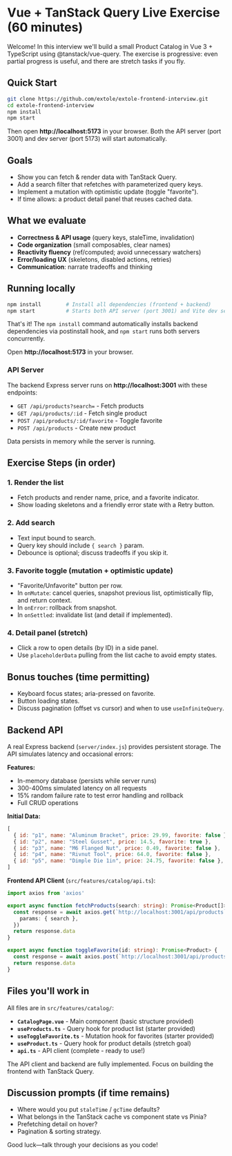 # Vue + TanStack Query Live Exercise (60 minutes)

Welcome! In this interview we'll build a small Product Catalog in Vue 3 + TypeScript using @tanstack/vue-query. The exercise is progressive: even partial progress is useful, and there are stretch tasks if you fly.

## Quick Start

```bash
git clone https://github.com/extole/extole-frontend-interview.git
cd extole-frontend-interview
npm install
npm start
```

Then open **http://localhost:5173** in your browser. Both the API server (port 3001) and dev server (port 5173) will start automatically.

## Goals

- Show you can fetch & render data with TanStack Query.
- Add a search filter that refetches with parameterized query keys.
- Implement a mutation with optimistic update (toggle "favorite").
- If time allows: a product detail panel that reuses cached data.

## What we evaluate

- **Correctness & API usage** (query keys, staleTime, invalidation)
- **Code organization** (small composables, clear names)
- **Reactivity fluency** (ref/computed; avoid unnecessary watchers)
- **Error/loading UX** (skeletons, disabled actions, retries)
- **Communication**: narrate tradeoffs and thinking

## Running locally

```bash
npm install        # Install all dependencies (frontend + backend)
npm start          # Starts both API server (port 3001) and Vite dev server (port 5173)
```

That's it! The `npm install` command automatically installs backend dependencies via postinstall hook, and `npm start` runs both servers concurrently.

Open **http://localhost:5173** in your browser.

### API Server

The backend Express server runs on **http://localhost:3001** with these endpoints:
- `GET /api/products?search=` - Fetch products
- `GET /api/products/:id` - Fetch single product
- `POST /api/products/:id/favorite` - Toggle favorite
- `POST /api/products` - Create new product

Data persists in memory while the server is running.

## Exercise Steps (in order)

### 1. Render the list

- Fetch products and render name, price, and a favorite indicator.
- Show loading skeletons and a friendly error state with a Retry button.

### 2. Add search

- Text input bound to search.
- Query key should include `{ search }` param.
- Debounce is optional; discuss tradeoffs if you skip it.

### 3. Favorite toggle (mutation + optimistic update)

- "Favorite/Unfavorite" button per row.
- In `onMutate`: cancel queries, snapshot previous list, optimistically flip, and return context.
- In `onError`: rollback from snapshot.
- In `onSettled`: invalidate list (and detail if implemented).

### 4. Detail panel (stretch)

- Click a row to open details (by ID) in a side panel.
- Use `placeholderData` pulling from the list cache to avoid empty states.

## Bonus touches (time permitting)

- Keyboard focus states; aria-pressed on favorite.
- Button loading states.
- Discuss pagination (offset vs cursor) and when to use `useInfiniteQuery`.

## Backend API

A real Express backend (`server/index.js`) provides persistent storage. The API simulates latency and occasional errors:

**Features:**
- In-memory database (persists while server runs)
- 300-400ms simulated latency on all requests
- 15% random failure rate to test error handling and rollback
- Full CRUD operations

**Initial Data:**
```javascript
[
  { id: "p1", name: "Aluminum Bracket", price: 29.99, favorite: false },
  { id: "p2", name: "Steel Gusset", price: 14.5, favorite: true },
  { id: "p3", name: "M6 Flanged Nut", price: 0.49, favorite: false },
  { id: "p4", name: "Rivnut Tool", price: 64.0, favorite: false },
  { id: "p5", name: "Dimple Die 1in", price: 24.75, favorite: false },
]
```

**Frontend API Client** (`src/features/catalog/api.ts`):
```typescript
import axios from 'axios'

export async function fetchProducts(search: string): Promise<Product[]> {
  const response = await axios.get(`http://localhost:3001/api/products`, {
    params: { search },
  })
  return response.data
}

export async function toggleFavorite(id: string): Promise<Product> {
  const response = await axios.post(`http://localhost:3001/api/products/${id}/favorite`)
  return response.data
}
```

## Files you'll work in

All files are in `src/features/catalog/`:

- **`CatalogPage.vue`** - Main component (basic structure provided)
- **`useProducts.ts`** - Query hook for product list (starter provided)
- **`useToggleFavorite.ts`** - Mutation hook for favorites (starter provided)
- **`useProduct.ts`** - Query hook for product details (stretch goal)
- **`api.ts`** - API client (complete - ready to use!)

The API client and backend are fully implemented. Focus on building the frontend with TanStack Query.

## Discussion prompts (if time remains)

- Where would you put `staleTime` / `gcTime` defaults?
- What belongs in the TanStack cache vs component state vs Pinia?
- Prefetching detail on hover?
- Pagination & sorting strategy.

Good luck—talk through your decisions as you code!

